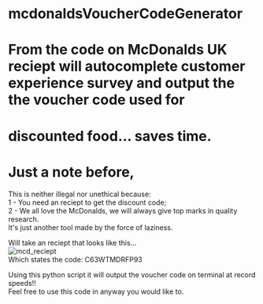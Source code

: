 # mcdonaldsVoucherCodeGenerator
# From the code on McDonalds UK reciept will autocomplete customer experience survey and output the the voucher code used for
# discounted food... saves time.

# Just a note before,
 This is neither illegal nor unethical because: </br>
 1 - You need an reciept to get the discount code; </br>
 2 - We all love the McDonalds, we will always give top marks in quality research. </br>
 It's just another tool made by the force of laziness. </br>


Will take an reciept that looks like this... </br>
<img src='https://media-cdn.tripadvisor.com/media/photo-s/17/49/00/b2/photo0jpg.jpg' alt= mcd_reciept> </br>
Which states the code: C63WTMDRFP93 </br>

Using this python script it will output the voucher code on terminal at record speeds!! </br>
Feel free to use this code in anyway you would like to. </br>
